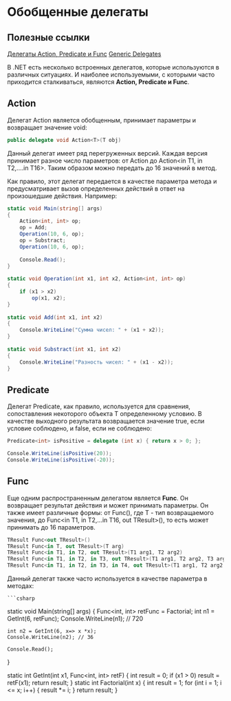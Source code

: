 # Обобщенные делегаты

## Полезные ссылки

[Делегаты Action, Predicate и Func](https://metanit.com/sharp/tutorial/3.33.php)
[Generic Delegates](https://dotnettutorials.net/lesson/generic-delegates-csharp/)


В .NET есть несколько встроенных делегатов, которые используются в различных ситуациях. И наиболее используемыми, с которыми часто приходится сталкиваться, являются **Action, Predicate и Func**.

## Action


Делегат Action является обобщенным, принимает параметры и возвращает значение void:

```csharp  
public delegate void Action<T>(T obj)
```

Данный делегат имеет ряд перегруженных версий. Каждая версия принимает разное число параметров: от Action<in T1> до Action<in T1, in T2,....in T16>. Таким образом можно передать до 16 значений в метод.

Как правило, этот делегат передается в качестве параметра метода и предусматривает вызов определенных действий в ответ на произошедшие действия. Например:

```csharp  
static void Main(string[] args) 
{
    Action<int, int> op;
    op = Add;
    Operation(10, 6, op);
    op = Substract;
    Operation(10, 6, op);
 
    Console.Read();
}
 
static void Operation(int x1, int x2, Action<int, int> op)
{
    if (x1 > x2)
        op(x1, x2);
}
 
static void Add(int x1, int x2)
{
    Console.WriteLine("Сумма чисел: " + (x1 + x2));
}
 
static void Substract(int x1, int x2)
{
    Console.WriteLine("Разность чисел: " + (x1 - x2));
}
```

## Predicate
Делегат Predicate<T>, как правило, используется для сравнения, сопоставления некоторого объекта T определенному условию. В качестве выходного результата возвращается значение true, если условие соблюдено, и false, если не соблюдено:
  
  ```csharp  
Predicate<int> isPositive = delegate (int x) { return x > 0; };
 
Console.WriteLine(isPositive(20));
Console.WriteLine(isPositive(-20));
  ```
  
  ## Func
Еще одним распространенным делегатом является **Func**. Он возвращает результат действия и может принимать параметры. Он также имеет различные формы: от Func<out T>(), где T - тип возвращаемого значения, до Func<in T1, in T2,...in T16, out TResult>(), то есть может принимать до 16 параметров.
  
  ```csharp  
TResult Func<out TResult>()
TResult Func<in T, out TResult>(T arg)
TResult Func<in T1, in T2, out TResult>(T1 arg1, T2 arg2)
TResult Func<in T1, in T2, in T3, out TResult>(T1 arg1, T2 arg2, T3 arg3)
TResult Func<in T1, in T2, in T3, in T4, out TResult>(T1 arg1, T2 arg2, T3 arg3, T4 arg4)
  ```
  
  Данный делегат также часто используется в качестве параметра в методах:
  
    ```csharp  
static void Main(string[] args) 
{
    Func<int, int> retFunc = Factorial;
    int n1 = GetInt(6, retFunc);
    Console.WriteLine(n1);  // 720
     
    int n2 = GetInt(6, x=> x *x);
    Console.WriteLine(n2); // 36
     
    Console.Read();
}
 
static int GetInt(int x1, Func<int, int> retF)
{
    int result = 0;
    if (x1 > 0)
        result = retF(x1);
    return result;
}
static int Factorial(int x)
{
    int result = 1;
    for (int i = 1; i <= x; i++)
    {
        result *= i;
    }
    return result;
}
  ```
  

